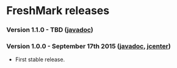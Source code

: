 # FreshMark releases

### Version 1.1.0 - TBD ([javadoc](http://diffplug.github.io/freshmark/javadoc/snapshot/))

### Version 1.0.0 - September 17th 2015 ([javadoc](http://diffplug.github.io/freshmark/javadoc/1.0.0/), [jcenter](https://bintray.com/diffplug/opensource/freshmark/1.0.0/view))

* First stable release.
